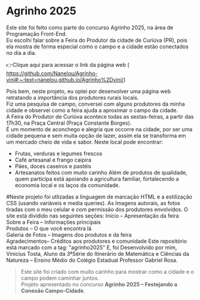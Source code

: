 # Agrinho 2025
Este site foi feito como parte do concurso Agrinho 2025, na área de Programação Front-End.  
Eu escolhi falar sobre a Feira do Produtor da cidade de Curiúva (PR), pois ela mostra de forma especial como o campo e a cidade estão conectados no dia a dia.

 👉Clique aqui para acessar o link da página web ( https://github.com/Nanelou/Agrinho-vini#:~:text=nanelou.github.io/Agrinho%2Dvini/) 

Pois bem, neste projeto, eu optei por desenvolver uma página web retratando a importância dos produtores rurais locais.  
Fiz uma pesquisa de campo, conversei com alguns produtores da minha cidade e observei como a feira ajuda a aproximar o campo da cidade.  
A Feira do Produtor de Curiúva acontece todas as sextas-feiras, a partir das 17h30, na Praça Central (Praça Constante Borges).  
É um momento de aconchego e alegria que occorre na cidade, por ser uma cidade pequena e sem muita opção de lazer, assim ela se transforma em um mercado cheio de vida e sabor.
Neste local pode encontrar:
- Frutas, verduras e legumes frescos  
- Café artesanal e frango caipira  
- Pães, doces caseiros e pastéis  
- Artesanatos feitos com muito carinho
Além de produtos de qualidade, quem participa está apoiando a agricultura familiar, fortalecendo a economia local e os laços da comunidade.

#Neste projeto foi utlizadas  a linguagem de marcação HTML e a estilização CSS (usando variáveis e media queries). 
As Imagens autorais, as fotos tiradas com o meu  celular e com permissão dos produtores envolvidos.
O site está dividido nas seguintes seções:
Início – Apresentação da feira  
Sobre a Feira – Informações principais  
Produtos – O que você encontra lá  
Galeria de Fotos – Imagens dos produtos e da feira  
Agradecimentos– Créditos aos produtores e comunidade
Este repositório está marcado com a tag: "agrinho2025"
E, foi Desenvolvido por mim, Vinicius Tosta, Aluno da 3ªSérie  do Itinerário de Matemática e Ciências da Natureza – Ensino Médio  do Colégio Estadual Professor Gabriel Rosa.
> Este site foi criado com muito carinho para mostrar como a cidade e o campo podem caminhar juntos.  
> Projeto apresentado no concurso **Agrinho 2025 – Festejando a Conexão Campo-Cidade**.
